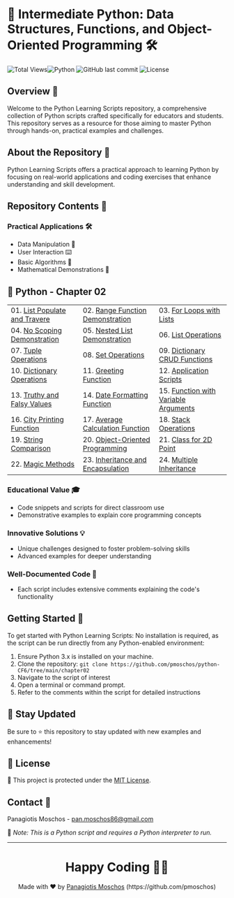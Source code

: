 # 🐍 Intermediate Python: Data Structures, Functions, and Object-Oriented Programming 🛠️

![Total Views](https://views.whatilearened.today/views/github/pmoschos/python-CF6.svg)![Python](https://img.shields.io/badge/language-Python-blue.svg) ![GitHub last commit](https://img.shields.io/github/last-commit/pmoschos/python-CF6) ![License](https://img.shields.io/badge/license-MIT-green.svg)

## Overview 🌟
Welcome to the Python Learning Scripts repository, a comprehensive collection of Python scripts crafted specifically for educators and students. This repository serves as a resource for those aiming to master Python through hands-on, practical examples and challenges.

## About the Repository 📖
Python Learning Scripts offers a practical approach to learning Python by focusing on real-world applications and coding exercises that enhance understanding and skill development.

## Repository Contents 📂
### Practical Applications 🛠️
- Data Manipulation 🔢
- User Interaction ⌨️
- Basic Algorithms 🔄
- Mathematical Demonstrations 📏

## 🐍 Python - Chapter 02

<table>
  <tr>
    <td>01. <a href="https://github.com/pmoschos/python-CF6/tree/main/chapter02/01.%20List%20Populate%20and%20Traverse" title="The script demonstrates how to populate a list, iterate over it to read values and indices, and emphasizes the behavior of loop variables in Python.">List Populate and Travere</a></td>
    <td>02. <a href="https://github.com/pmoschos/python-CF6/tree/main/chapter02/02.%20Range%20Function%20Demonstration" title="The script demonstrates how to use nested loops to iterate over multiple ranges and perform operations at each iteration, showcasing a multiplication table for different numbers.">Range Function Demonstration</a></td>
    <td>03. <a href="https://github.com/pmoschos/python-CF6/tree/main/chapter02/03.%20For%20Loops%20with%20Sales%20Data" title="Illustrates the use of for-loops for iterating over sequences, including examples with sales data.">For Loops with Lists</a></td>
  </tr>
  <tr>
    <td>04. <a href="https://github.com/pmoschos/python-CF6/tree/main/chapter02/04.%20No%20Scoping" title="No Scoping in for loop and in if_else statements">No Scoping Demonstration </a></td>
    <td>05. <a href="https://github.com/pmoschos/python-CF6/tree/main/chapter02/05.%20Nested%20Lists" title="This script introduces the concept of lists containing various data types.">Nested List Demonstration</a></td>
    <td>06. <a href="https://github.com/pmoschos/python-CF6/tree/main/chapter02/06.%20List%20Manipulation" title="This script covers essential operations for manipulating Python lists.">List Operations</a></td>
  </tr>
  <tr>
    <td>07. <a href="https://github.com/pmoschos/python-CF6/tree/main/chapter02/07.%20Tuple%20Operations" title="This script illustrates fundamental operations with tuples in Python.">Tuple Operations</a></td>
    <td>08. <a href="https://github.com/pmoschos/python-CF6/tree/main/chapter02/08.%20Set%20Operations" title="This script showcases various methods for manipulating sets in Python.">Set Operations</a></td>
    <td>09. <a href="https://github.com/pmoschos/python-CF6/tree/main/chapter02/09.%20Dictionary%20Operations" title="This script showcases various methods for manipulating dictionaries in Python.">Dictionary CRUD Functions</a></td>
  </tr>
  <tr>
    <td>10. <a href="https://github.com/pmoschos/python-CF6/tree/main/chapter02/10.%20Frozen%20Set%20a%20Dict%20Key" title="This script provides an example of using Python dictionaries with diverse key-value pairs.">Dictionary Operations</a></td>
    <td>11. <a href="https://github.com/pmoschos/python-CF6/tree/main/chapter02/11.%20Greeting%20Function" title="This script showcases a simple Python function designed to print a greeting message to a specific place.">Greeting Function</a></td>
    <td>12. <a href="https://github.com/pmoschos/python-CF6/tree/main/chapter02/12.%20Comprehensive%20Application%20Script" title="This script demonstrates how to use functions imported from another module in a Python application.">Application Scripts</a></td>
  </tr>
  <tr>
    <td>13. <a href="https://github.com/pmoschos/python-CF6/tree/main/chapter02/13.%20Truthy%20Falsy%20Values%20Operators%20and%20Challenge" title="This script explores Python's truthy and falsy values.">Truthy and Falsy Values</a></td>
    <td>14. <a href="https://github.com/pmoschos/python-CF6/tree/main/chapter02/14.%20Optional%20Parameters%20in%20Functions" title="This script showcases a function that formats dates into a standard 'dd/mm/yyyy' string format.">Date Formatting Function</a></td>
    <td>15. <a href="https://github.com/pmoschos/python-CF6/tree/main/chapter02/15.%20Variable%20Arguments%20in%20Functions" title="This script showcases the use of the `*args` feature in Python to handle a variable number of arguments in a function.">Function with Variable Arguments</a></td>
  </tr>
  <tr>
    <td>16. <a href="https://github.com/pmoschos/python-CF6/tree/main/chapter02/16.%20Printing%20Cities" title="This script showcases a versatile function that prints a list of city names with customizable separators and end characters.">City Printing Function</a></td>
    <td>17. <a href="https://github.com/pmoschos/python-CF6/tree/main/chapter02/17.%20Variable%20Arguments%20Average%20Calculation" title="This script showcases a flexible function that calculates the average of any number of numerical inputs and formats the result to two decimal places.">Average Calculation Function</a></td>
    <td>18. <a href="https://github.com/pmoschos/python-CF6/tree/main/chapter02/18.%20Stack%20Implementation" title="This script showcases various methods for manipulating a list used as a stack in Python, including pushing, popping, and viewing elements.">Stack Operations</a></td>
  </tr>
  <tr>
    <td>19. <a href="https://github.com/pmoschos/python-CF6/tree/main/chapter02/19.%20Or%20and%20In%20Operators" title="This script illustrates various ways to compare strings in Python, including traditional and Pythonic approaches.">String Comparison</a></td>
    <td>20. <a href="https://github.com/pmoschos/python-CF6/tree/main/chapter02/20.%20Student%20Class" title="This script showcases how to define and utilize a class in Python, using a simple `Student` class as an example.">Object-Oriented Programming</a></td>
    <td>21. <a href="https://github.com/pmoschos/python-CF6/tree/main/chapter02/21.%20Point%20Class" title="This script showcases how to define and utilize a class in Python, using the `Point` class as an example to demonstrate object-oriented programming in handling 2D space calculations.">Class for 2D Point</a></td>
  </tr>
  <tr>
    <td>22. <a href="https://github.com/pmoschos/python-CF6/tree/main/chapter02/22.%20Point%20Class%20with%20Properties" title="This script introduces a `Point` class, showcasing advanced features of Python classes.">Magic Methods</a></td>
    <td>23. <a href="https://github.com/pmoschos/python-CF6/tree/main/chapter02/23.%20Class%20Inheritance" title="This script showcases advanced concepts in object-oriented programming, focusing on attribute visibility and method accessibility in Python">Inheritance and Encapsulation</a></td>
    <td>24. <a href="https://github.com/pmoschos/python-CF6/tree/main/chapter02/24.%20Multiple%20Inheritance" title="This script showcases how multiple inheritance can be implemented in Python through a `WorkingStudent` class that inherits from `Person`, `Worker`, and `Student`.">Multiple Inheritance</a></td>
  </tr>
</table>

### Educational Value 🎓
- Code snippets and scripts for direct classroom use
- Demonstrative examples to explain core programming concepts

### Innovative Solutions 💡
- Unique challenges designed to foster problem-solving skills
- Advanced examples for deeper understanding

### Well-Documented Code 📄
- Each script includes extensive comments explaining the code's functionality

## Getting Started 🚀
To get started with Python Learning Scripts:
No installation is required, as the script can be run directly from any Python-enabled environment:
1. Ensure Python 3.x is installed on your machine.
2. Clone the repository: `git clone https://github.com/pmoschos/python-CF6/tree/main/chapter02`
3. Navigate to the script of interest
4. Open a terminal or command prompt.
5. Refer to the comments within the script for detailed instructions

## 📢 Stay Updated

Be sure to ⭐ this repository to stay updated with new examples and enhancements!

## 📄 License
🔐 This project is protected under the [MIT License](https://mit-license.org/).


## Contact 📧
Panagiotis Moschos - pan.moschos86@gmail.com

🔗 *Note: This is a Python script and requires a Python interpreter to run.*

---
<h1 align=center>Happy Coding 👨‍💻 </h1>

<p align="center">
  Made with ❤️ by 
  <a href="https://www.linkedin.com/in/panagiotis-moschos" target="_blank">
  Panagiotis Moschos</a> (https://github.com/pmoschos)
</p>
